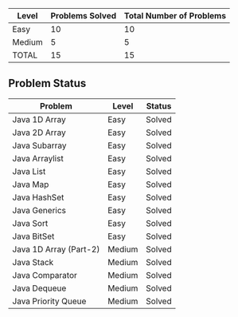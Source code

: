 |Level|Problems Solved|Total Number of Problems|
|-----|---------------|------------------------|
|Easy|10|10|
|Medium|5|5|
|TOTAL|15|15|

Problem Status
---
Problem|Level|Status|
|------|-----|------|
|Java 1D Array|Easy|Solved|
|Java 2D Array|Easy|Solved|
|Java Subarray|Easy|Solved|
|Java Arraylist|Easy|Solved|
|Java List|Easy|Solved|
|Java Map|Easy|Solved|
|Java HashSet|Easy|Solved|
|Java Generics|Easy|Solved|
|Java Sort|Easy|Solved|
|Java BitSet|Easy|Solved|
|Java 1D Array (Part-2)|Medium|Solved|
|Java Stack|Medium|Solved|
|Java Comparator|Medium|Solved|
|Java Dequeue|Medium|Solved|
|Java Priority Queue|Medium|Solved|
